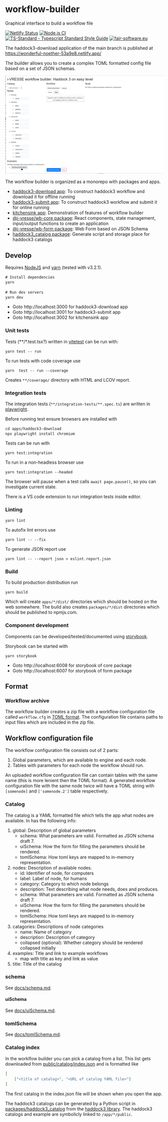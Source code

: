 # workflow-builder

Graphical interface to build a workflow file

[![Netlify Status](https://api.netlify.com/api/v1/badges/c94745e0-9fbd-44ba-a4ff-1641d686c063/deploy-status)](https://app.netlify.com/sites/wonderful-noether-53a9e8/deploys)
[![Node.js CI](https://github.com/i-VRESSE/workflow-builder/actions/workflows/node.js.yml/badge.svg)](https://github.com/i-VRESSE/workflow-builder/actions/workflows/node.js.yml)
[![TS-Standard - Typescript Standard Style Guide](https://badgen.net/badge/code%20style/ts-standard/blue?icon=typescript)](https://github.com/standard/ts-standard)
[![fair-software.eu](https://img.shields.io/badge/fair--software.eu-%E2%97%8F%20%20%E2%97%8F%20%20%E2%97%8B%20%20%E2%97%8B%20%20%E2%97%8B-orange)](https://fair-software.eu)

The haddock3-download application of the main branch is published at https://wonderful-noether-53a9e8.netlify.app/

The builder allows you to create a complex TOML formatted config file based on a set of JSON schemas.

![Image](docs/demo.gif)

The workflow builder is organized as a monorepo with packages and apps.

* [haddock3-download app](apps/haddock3-download): To construct haddock3 workflow and download it for offline running
* [haddock3-submit app](apps/haddock3-submit): To construct haddock3 workflow and submit it for online running
* [kitchensink app](apps/kitchensink): Demonstration of features of workflow builder
* [@i-vresse/wb-core package](packages/core): React components, state management, input/output functions to create an application
* [@i-vresse/wb-form package](packages/form): Web Form based on JSON Schema
* [haddock3_catalog package](packages/haddock3_catalog): Generate script and storage place for haddock3 catalogs

## Develop

Requires [NodeJS](https://nodejs.org/) and [yarn](https://yarnpkg.com/) (tested with v3.2.1).

```shell
# Install dependencies
yarn

# Run dev servers
yarn dev
```

* Goto http://localhost:3000 for haddock3-download app
* Goto http://localhost:3001 for haddock3-submit app
* Goto http://localhost:3002 for kitchensink app

### Unit tests

Tests (**/*.test.tsx?) written in [vitetest](https://vitest.dev/) can be run with:

```shell
yarn test -- run
```

To run tests with code coverage use

```shell
yarn  test -- run --coverage
```

Creates `**/coverage/` directory with HTML and LCOV report.

### Integration tests

The integration tests (`**/integration-tests/**.spec.ts`) are written in [playwright](https://playwright.dev/).

Before running test ensure browsers are installed with

```shell
cd apps/haddock3-download
npx playwright install chromium
```

Tests can be run with

```shell
yarn test:integration
```

To run in a non-headless browser use

```shell
yarn test:integration --headed
```

The browser will pause when a test calls `await page.pause()`, so you can investigate current state.

There is a VS code extension to run integration tests inside editor.

### Linting

```shell
yarn lint
```

To autofix lint errors use

```shell
yarn lint -- --fix
```

To generate JSON report use

```shell
yarn lint -- --report json > eslint.report.json
```

### Build

To build production distribution run

```shell
yarn build
```

Which will create `apps/*/dist/` directories which should be hosted on the web somewhere.
The build also creates `packages/*/dist` directories which should be published to npmjs.com.

### Component development

Components can be developed/tested/documented using [storybook](https://storybook.js.org/).

Storybook can be started with

```shell
yarn storybook
```

* Goto http://localhost:6008 for storybook of core package
* Goto http://localhost:6007 for storybook of form package

## Format

### Workflow archive

The workflow builder creates a zip file with a workflow configuration file called `workflow.cfg` in [TOML format](https://toml.io).
The configuration file contains paths to input files which are included in the zip file.

## Workflow configuration file

The workflow configuration file consists out of 2 parts:

1. Global parameters, which are available to engine and each node.
2. Tables with parameters for each node the workflow should run.

An uploaded workflow configuration file can contain tables with the same name (this is more lenient then the TOML format).
A generated workflow configuration file with the same node twice will have a TOML string with `[somenode]` and `['somenode.2']` table respectively.

### Catalog

The catalog is a YAML formatted file which tells the app what nodes are available. In has the following info:

1. global: Description of global parameters
    * schema: What parameters are valid. Formatted as JSON schema draft 7.
    * uiSchema: How the form for filling the parameters should be rendered.
    * tomlSchema: How toml keys are mapped to in-memory representation.
2. nodes: Description of available nodes.
    * id: Identifier of node, for computers
    * label: Label of node, for humans
    * category: Category to which node belongs
    * description: Text describing what node needs, does and produces.
    * schema: What parameters are valid. Formatted as JSON schema draft 7.
    * uiSchema: How the form for filling the parameters should be rendered.
    * tomlSchema: How toml keys are mapped to in-memory representation.
3. catagories: Descriptions of node categories
    * name: Name of category
    * description: Description of category
    * collapsed (optional): Whether category should be rendered collapsed initially
4. examples: Title and link to example workflows
    * map with title as key and link as value
5. title: Title of the catalog

### schema

See [docs/schema.md](docs/schema.md).

#### uiSchema

See [docs/uiSchema.md](docs/uiSchema.md).

### tomlSchema

See [docs/tomlSchema.md](docs/tomlSchema.md).

### Catalog index

In the worklfow builder you can pick a catalog from a list. This list gets downloaded from [public/catalog/index.json](apps/haddock3-download/public/catalog/index.json) and is formatted like

```json
[
    ["<title of catalog>", "<URL of catalog YAML file>"]
]
```

The first catalog in the index.json file will be shown when you open the app.

The haddock3 catalogs can be generated by a Python script in [packages/haddock3_catalog](packages/haddock3_catalog) from the [haddock3 library](https://github.com/haddocking/haddock3). The haddock3 catalogs and example are symbolicly linked to `/app/*/public`.
